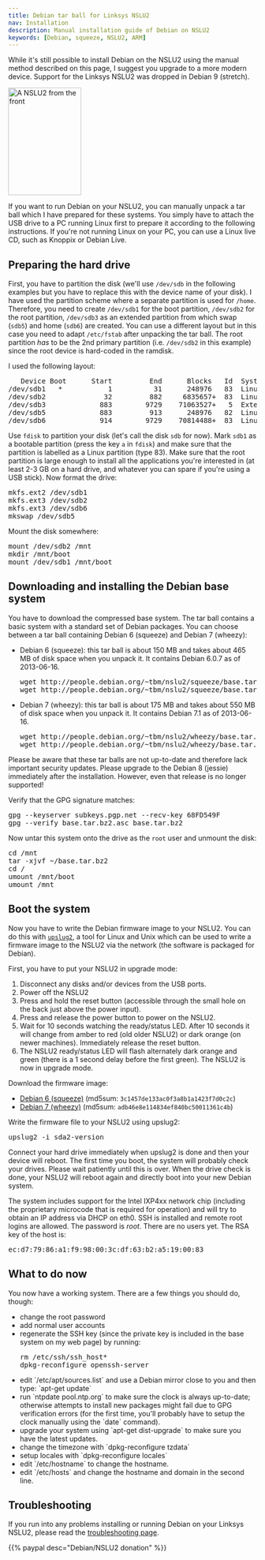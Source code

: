 ```yaml
---
title: Debian tar ball for Linksys NSLU2
nav: Installation
description: Manual installation guide of Debian on NSLU2
keywords: [Debian, squeeze, NSLU2, ARM]
---
```


<div class="alert alert-warning">

While it's still possible to install Debian on the NSLU2 using the manual
method described on this page, I suggest you upgrade to a more modern
device.  Support for the Linksys NSLU2 was dropped in Debian 9 (stretch).

</div>

<div class="right">
<img src = "../images/r_nslu2_front.jpg" class="border" alt="A NSLU2 from the front" width="148" height="218" />
</div>

If you want to run Debian on your NSLU2, you can manually unpack a tar
ball which I have prepared for these systems.  You simply have to attach
the USB drive to a PC running Linux first to prepare it according to the
following instructions.  If you're not running Linux on your PC, you can
use a Linux live CD, such as Knoppix or Debian Live.

<h2>Preparing the hard drive</h2>

First, you have to partition the disk (we'll use `/dev/sdb` in the
following examples but you have to replace this with the device name of
your disk).  I have used the partition scheme where a separate partition is
used for `/home`.  Therefore, you need to create `/dev/sdb1` for the boot
partition, `/dev/sdb2` for the root partition, `/dev/sdb3` as an extended
partition from which swap (`sdb5`) and home (`sdb6`) are created.  You can
use a different layout but in this case you need to adapt `/etc/fstab`
after unpacking the tar ball.  The root partition <em>has</em> to be the
2nd primary partition (i.e. `/dev/sdb2` in this example) since the root
device is hard-coded in the ramdisk.

I used the following layout:

<div class="code">
<pre>
   Device Boot      Start         End      Blocks   Id  System
/dev/sdb1   *           1          31      248976   83  Linux
/dev/sdb2              32         882     6835657+  83  Linux
/dev/sdb3             883        9729    71063527+   5  Extended
/dev/sdb5             883         913      248976   82  Linux swap
/dev/sdb6             914        9729    70814488+  83  Linux
</pre>
</div>

Use `fdisk` to partition your disk (let's call the disk `sdb` for now).
Mark `sdb1` as a bootable partition (press the key `a` in `fdisk`) and make
sure that the partition is labelled as a Linux partition (type 83).  Make
sure that the root partition is large enough to install all the
applications you're interested in (at least 2-3 GB on a hard drive, and
whatever you can spare if you're using a USB stick).  Now format the drive:

<div class="code">
<pre>
mkfs.ext2 /dev/sdb1
mkfs.ext3 /dev/sdb2
mkfs.ext3 /dev/sdb6
mkswap /dev/sdb5
</pre>
</div>

Mount the disk somewhere:

<div class="code">
<pre>
mount /dev/sdb2 /mnt
mkdir /mnt/boot
mount /dev/sdb1 /mnt/boot
</pre>
</div>

<h2>Downloading and installing the Debian base system</h2>

You have to download the compressed base system.  The tar ball contains a
basic system with a standard set of Debian packages.  You can choose
between a tar ball containing Debian 6 (squeeze) and Debian 7 (wheezy):

<ul>

<li>Debian 6 (squeeze): this tar ball is about 150 MB and takes about 465
MB of disk space when you unpack it.  It contains Debian 6.0.7 as of
2013-06-16.

<div class="code">
<pre>
wget http://people.debian.org/~tbm/nslu2/squeeze/base.tar.bz2
wget http://people.debian.org/~tbm/nslu2/squeeze/base.tar.bz2.asc
</pre>
</div>

</li>

<li>Debian 7 (wheezy): this tar ball is about 175 MB and takes about 550 MB
of disk space when you unpack it.  It contains Debian 7.1 as of 2013-06-16.

<div class="code">
<pre>
wget http://people.debian.org/~tbm/nslu2/wheezy/base.tar.bz2
wget http://people.debian.org/~tbm/nslu2/wheezy/base.tar.bz2.asc
</pre>
</div>

</li>

</ul>

<div class="alert alert-danger">

Please be aware that these tar balls are not up-to-date and therefore lack
important security updates.  Please upgrade to the Debian 8 (jessie)
immediately after the installation.  However, even that release is no
longer supported!

</div>

Verify that the GPG signature matches:

<div class="code">
<pre>
gpg --keyserver subkeys.pgp.net --recv-key 68FD549F
gpg --verify base.tar.bz2.asc base.tar.bz2
</pre>
</div>

Now untar this system onto the drive as the `root` user and unmount the
disk:

<div class="code">
<pre>
cd /mnt
tar -xjvf ~/base.tar.bz2
cd /
umount /mnt/boot
umount /mnt
</pre>
</div>

<h2>Boot the system</h2>

Now you have to write the Debian firmware image to your NSLU2.  You can do
this with <a href =
"http://www.nslu2-linux.org/wiki/Main/UpSlug2">`upslug2`</a>, a tool for
Linux and Unix which can be used to write a firmware image to the NSLU2 via
the network (the software is packaged for Debian).

First, you have to put your NSLU2 in upgrade mode:

<ol>

<li>Disconnect any disks and/or devices from the USB ports.</li>

<li>Power off the NSLU2</li>

<li>Press and hold the reset button (accessible through the small hole on
the back just above the power input).</li>

<li>Press and release the power button to power on the NSLU2.</li>

<li>Wait for 10 seconds watching the ready/status LED.  After 10 seconds it
will change from amber to red (old older NSLU2) or dark orange (on newer
machines).  Immediately release the reset button.</li>

<li>The NSLU2 ready/status LED will flash alternately dark orange and green
(there is a 1 second delay before the first green).  The NSLU2 is now in
upgrade mode.</li>

</ol>

Download the firmware image:

* <a href = "http://www.cyrius.com/debian/nslu2/files/armel/sda2-2.6.32-5">Debian 6
(squeeze)</a> (md5sum: `3c1457de133ac0f3a8b1a1423f7d0c2c`)
* <a href = "http://www.cyrius.com/debian/nslu2/files/armel/sda2-3.2.0-4">Debian 7
(wheezy)</a> (md5sum: `adb46e8e114834ef840bc50011361c4b`)

Write the firmware file to your NSLU2 using upslug2:

<div class="code">
<pre>
upslug2 -i sda2-<span class="input">version</span>
</pre>
</div>

Connect your hard drive immediately when upslug2 is done and then your
device will reboot.  The first time you boot, the system will probably
check your drives.  Please wait patiently until this is over.  When the
drive check is done, your NSLU2 will reboot again and directly boot into
your new Debian system.

The system includes support for the Intel IXP4xx network chip (including
the proprietary microcode that is required for operation) and will try to
obtain an IP address via DHCP on eth0.  SSH is installed and remote root
logins are allowed.  The password is <i>root</i>.  There are no users yet.
The RSA key of the host is:

<div class="code">
<pre>
ec:d7:79:86:a1:f9:98:00:3c:df:63:b2:a5:19:00:83
</pre>
</div>

<h2>What to do now</h2>

You now have a working system.  There are a few things you should do,
though:

<ul>

<li>change the root password</li>

<li>add normal user accounts</li>

<li>regenerate the SSH key (since the private key is included in the base
system on my web page) by running:

<div class="code">
<pre>
rm /etc/ssh/ssh_host*
dpkg-reconfigure openssh-server
</pre>
</div>

</li>

<li>edit `/etc/apt/sources.list` and use a Debian mirror close to you and
then type: `apt-get update`</li>

<li>run `ntpdate pool.ntp.org` to make sure the clock is always up-to-date;
otherwise attempts to install new packages might fail due to GPG
verification errors (for the first time, you'll probably have to setup the
clock manually using the `date` command).</li>

<li>upgrade your system using `apt-get dist-upgrade` to make sure you have
the latest updates.</li>

<li>change the timezone with `dpkg-reconfigure tzdata`</li>

<li>setup locales with `dpkg-reconfigure locales`</li>

<li>edit `/etc/hostname` to change the hostname.</li>

<li>edit `/etc/hosts` and change the hostname and domain in the second line.</li>

</ul>

<h2>Troubleshooting</h2>

If you run into any problems installing or running Debian on your Linksys
NSLU2, please read the <a href = "../troubleshooting/">troubleshooting
page</a>.

{{% paypal desc="Debian/NSLU2 donation" %}}

